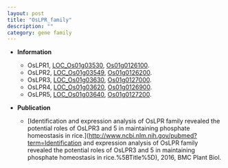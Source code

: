 ```yaml
---
layout: post
title: "OsLPR_family"
description: ""
category: gene family
---
```


* **Information**  
    + OsLPR1, [LOC_Os01g03530](http://rice.uga.edu/cgi-bin/ORF_infopage.cgi?orf=LOC_Os01g03530), [Os01g0126100](http://rapdb.dna.affrc.go.jp/viewer/gbrowse_details/irgsp1?name=Os01g0126100).
    + OsLPR2, [LOC_Os01g03549](http://rice.uga.edu/cgi-bin/ORF_infopage.cgi?orf=LOC_Os01g03549), [Os01g0126200](http://rapdb.dna.affrc.go.jp/viewer/gbrowse_details/irgsp1?name=Os01g0126200).
    + OsLPR3, [LOC_Os01g03630](http://rice.uga.edu/cgi-bin/ORF_infopage.cgi?orf=LOC_Os01g03630), [Os01g0127000](http://rapdb.dna.affrc.go.jp/viewer/gbrowse_details/irgsp1?name=Os01g0127000).
    + OsLPR4, [LOC_Os01g03620](http://rice.uga.edu/cgi-bin/ORF_infopage.cgi?orf=LOC_Os01g03620), [Os01g0126900](http://rapdb.dna.affrc.go.jp/viewer/gbrowse_details/irgsp1?name=Os01g0126900).
    + OsLPR5, [LOC_Os01g03640](http://rice.uga.edu/cgi-bin/ORF_infopage.cgi?orf=LOC_Os01g03640), [Os01g0127200](http://rapdb.dna.affrc.go.jp/viewer/gbrowse_details/irgsp1?name=Os01g0127200).

* **Publication**  
    + [Identification and expression analysis of OsLPR family revealed the potential roles of OsLPR3 and 5 in maintaining phosphate homeostasis in rice.](http://www.ncbi.nlm.nih.gov/pubmed?term=Identification and expression analysis of OsLPR family revealed the potential roles of OsLPR3 and 5 in maintaining phosphate homeostasis in rice.%5BTitle%5D), 2016, BMC Plant Biol.


